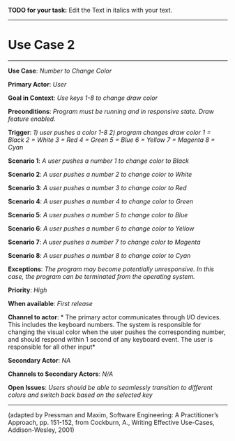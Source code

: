 **TODO for your task:** Edit the Text in italics with your text.

<hr>

# Use Case 2

<hr>

**Use Case**: *Number to Change Color*

**Primary Actor**: *User*

**Goal in Context**: *Use keys 1-8 to change draw color*

**Preconditions**: *Program must be running and in responsive state. Draw feature enabled.*

**Trigger**: *1) user pushes a color 1-8 2) program changes draw color 
1 = Black
2 = White
3 = Red
4 = Green
5 = Blue
6 = Yellow
7 = Magenta
8 = Cyan*
  
**Scenario 1**: *A user pushes a number 1 to change color to Black*

**Scenario 2**: *A user pushes a number 2 to change color to White*

**Scenario 3**: *A user pushes a number 3 to change color to Red*

**Scenario 4**: *A user pushes a number 4 to change color to Green*

**Scenario 5**: *A user pushes a number 5 to change color to Blue*

**Scenario 6**: *A user pushes a number 6 to change color to Yellow*

**Scenario 7**: *A user pushes a number 7 to change color to Magenta*

**Scenario 8**: *A user pushes a number 8 to change color to Cyan*
 
**Exceptions**: *The program may become potentially unresponsive. In this case, the program can be terminated from the operating system.*

**Priority**: *High*

**When available**: *First release*

**Channel to actor**: * The primary actor communicates through I/O devices. This includes the keyboard numbers. The system is responsible for changing the visual color when the user pushes the corresponding number, and should respond within 1 second of any keyboard event. The user is responsible for all other input*

**Secondary Actor**: *NA*

**Channels to Secondary Actors**: *N/A*

**Open Issues**: *Users should be able to seamlessly transition to different colors and switch back based on the selected key*

<hr>



(adapted by Pressman and Maxim, Software Engineering: A Practitioner’s Approach, pp. 151-152, from Cockburn,
A., Writing Effective Use-Cases, Addison-Wesley, 2001)
